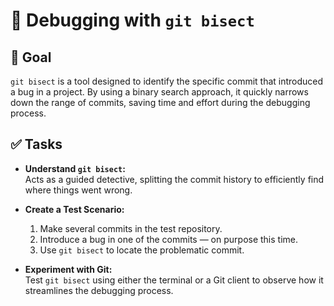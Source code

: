 # 🐞 Debugging with `git bisect`

## 🎯 Goal
`git bisect` is a tool designed to identify the specific commit that introduced a bug in a project. By using a binary search approach, it quickly narrows down the range of commits, saving time and effort during the debugging process.

## ✅ Tasks

- **Understand `git bisect`:**  
  Acts as a guided detective, splitting the commit history to efficiently find where things went wrong.

- **Create a Test Scenario:**  
  1. Make several commits in the test repository.  
  2. Introduce a bug in one of the commits — on purpose this time.  
  3. Use `git bisect` to locate the problematic commit.

- **Experiment with Git:**  
  Test `git bisect` using either the terminal or a Git client to observe how it streamlines the debugging process.

